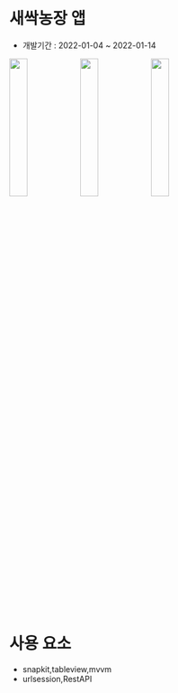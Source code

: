 # 새싹농장 앱 

- 개발기간 : 2022-01-04 ~ 2022-01-14 




<img src="https://user-images.githubusercontent.com/26668309/156762719-403ecfe0-c497-4392-8666-9606930492c0.png" width=25%><img src="https://user-images.githubusercontent.com/26668309/156762899-29f3c508-74d2-4a93-b62e-575fb0352407.png" width=25%><img src="https://user-images.githubusercontent.com/26668309/156763033-cc894e08-dbd0-453c-ac8e-9adfd13ef2a7.png" width=25%>




# 사용 요소
- snapkit,tableview,mvvm
- urlsession,RestAPI

